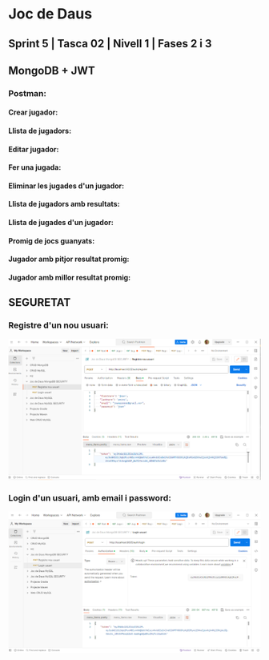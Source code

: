 # Joc de Daus
## Sprint 5 | Tasca 02 | Nivell 1 | Fases 2 i 3
## MongoDB + JWT

### Postman:

#### Crear jugador:


#### Llista de jugadors:


#### Editar jugador:


#### Fer una jugada:


#### Eliminar les jugades d'un jugador:


#### Llista de jugadors amb resultats:


#### Llista de jugades d'un jugador:


#### Promig de jocs guanyats:


#### Jugador amb pitjor resultat promig:


#### Jugador amb millor resultat promig:




## SEGURETAT
### Registre d'un nou usuari:
![img.png](captures/postman-registre-nou-usuari.png)

### Login d'un usuari, amb email i password:
![img.png](captures/postman-login-usuari.png)
